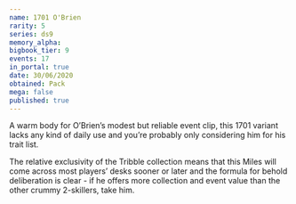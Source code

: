 ```yaml
---
name: 1701 O'Brien
rarity: 5
series: ds9
memory_alpha:
bigbook_tier: 9
events: 17
in_portal: true
date: 30/06/2020
obtained: Pack
mega: false
published: true
---
```


A warm body for O’Brien’s modest but reliable event clip, this 1701 variant lacks any kind of daily use and you’re probably only considering him for his trait list.

The relative exclusivity of the Tribble collection means that this Miles will come across most players’ desks sooner or later and the formula for behold deliberation is clear - if he offers more collection and event value than the other crummy 2-skillers, take him.
